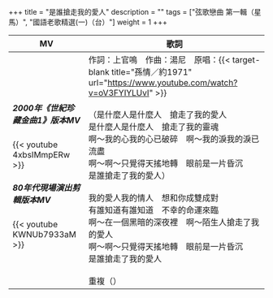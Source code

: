 +++
title = "是誰搶走我的愛人"
description = ""
tags = ["弦歌戀曲 第一輯（星馬）", "國語老歌精選(一)（台）"]
weight = 1
+++

MV  | 歌詞  
--------------|-------
<h5>2000年《世紀珍藏金曲1》版本MV</h5>{{< youtube 4xbsIMmpERw >}}<br/><h5>80年代現場演出剪輯版本MV</h5>{{< youtube KWNUb7933aM >}}|作詞：上官鳴　作曲：湯尼　原唱：{{< target-blank title="孫情／約1971" url="https://www.youtube.com/watch?v=oV3FYIYLUvI" >}}<br/><br/>（是什麼人是什麼人　搶走了我的愛人<br/>是什麼人是什麼人　搶走了我的靈魂<br/>啊～我的心我的心已破碎　啊～我的淚我的淚已流盡<br/>啊～啊～只覺得天搖地轉　眼前是一片昏沉<br/>是誰搶走了我的愛人）<br/><br/>我的愛人我的情人　想和你成雙成對<br/>有誰知道有誰知道　不幸的命運來臨<br/>啊～在一個黑暗的深夜裡　啊～陌生人搶走了我的愛人<br/>啊～啊～只覺得天搖地轉　眼前是一片昏沉<br/>是誰搶走了我的愛人<br/><br/>重複（）


